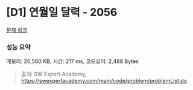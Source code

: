 # [D1] 연월일 달력 - 2056 

[문제 링크](https://swexpertacademy.com/main/code/problem/problemDetail.do?contestProbId=AV5QLkdKAz4DFAUq) 

### 성능 요약

메모리: 20,560 KB, 시간: 217 ms, 코드길이: 2,488 Bytes



> 출처: SW Expert Academy, https://swexpertacademy.com/main/code/problem/problemList.do